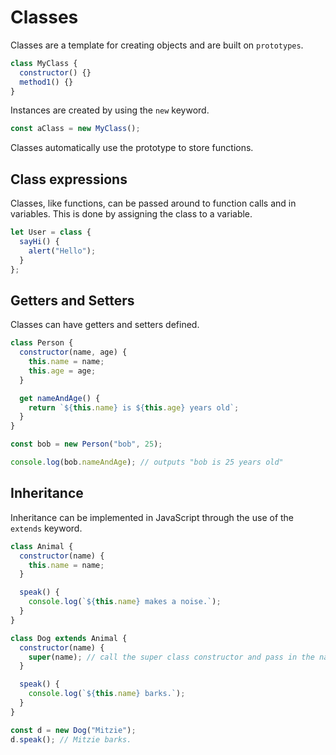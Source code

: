 # Classes

Classes are a template for creating objects and are built on `prototypes`.

```js
class MyClass {
  constructor() {}
  method1() {}
}
```

Instances are created by using the `new` keyword.

```js
const aClass = new MyClass();
```

Classes automatically use the prototype to store functions.

## Class expressions

Classes, like functions, can be passed around to function calls and in variables. This is done by assigning the class to a variable.

```js
let User = class {
  sayHi() {
    alert("Hello");
  }
};
```

## Getters and Setters

Classes can have getters and setters defined.

```js
class Person {
  constructor(name, age) {
    this.name = name;
    this.age = age;
  }

  get nameAndAge() {
    return `${this.name} is ${this.age} years old`;
  }
}

const bob = new Person("bob", 25);

console.log(bob.nameAndAge); // outputs "bob is 25 years old"
```

## Inheritance

Inheritance can be implemented in JavaScript through the use of the `extends` keyword.

```js
class Animal {
  constructor(name) {
    this.name = name;
  }

  speak() {
    console.log(`${this.name} makes a noise.`);
  }
}

class Dog extends Animal {
  constructor(name) {
    super(name); // call the super class constructor and pass in the name parameter
  }

  speak() {
    console.log(`${this.name} barks.`);
  }
}

const d = new Dog("Mitzie");
d.speak(); // Mitzie barks.
```
